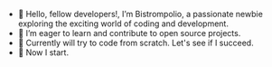 - 👋 Hello, fellow developers!, I’m Bistrompolio, a passionate newbie exploring the exciting world of coding and development.
- 👀 I’m eager to learn and contribute to open source projects.
- 🌱 Currently will try to code from scratch. Let's see if I succeed.
- 🌱 Now I start.


<!---
bistrompolio/bistrompolio is a ✨ special ✨ repository because its `README.md` (this file) appears on your GitHub profile.
You can click the Preview link to take a look at your changes.
--->
